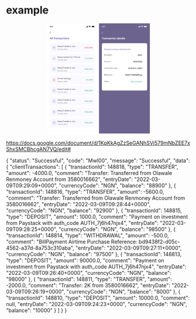 # example
<p align="center">
  <img src="https://github.com/wiseminds/fintech-demo/raw/main/screenshots/all-transactions.png" alt="Screenshot" height="300" />
  <img src="https://github.com/wiseminds/fintech-demo/raw/main/screenshots/transaction-details.png" alt="Screenshot" height="300" />
</p> 


https://docs.google.com/document/d/1KpKkAgZzSeGANhSVj579mNbZEE7xShxSMCBhcgAN7VQ/edit#

{
  "status": "Successful",
  "code": "MwI00",
  "message": "Successful",
  "data": {
    "clientTransactions": [
      {
        "transactionId": 148818,
        "type": "TRANSFER",
        "amount": -4000.0,
        "comment": "Transfer: Transferred from Olawale Renmoney Account from 3580016662",
        "entryDate": "2022-03-09T09:29:09+0000",
        "currencyCode": "NGN",
        "balance": "88900"
      },
      {
        "transactionId": 148816,
        "type": "TRANSFER",
        "amount": -5600.0,
        "comment": "Transfer: Transferred from Olawale Renmoney Account from 3580016662",
        "entryDate": "2022-03-09T09:28:44+0000",
        "currencyCode": "NGN",
        "balance": "92900"
      },
      {
        "transactionId": 148815,
        "type": "DEPOSIT",
        "amount": 1000.0,
        "comment": "Payment on investment from Paystack with auth_code AUTH_7j6h47njx4",
        "entryDate": "2022-03-09T09:28:25+0000",
        "currencyCode": "NGN",
        "balance": "98500"
      },
      {
        "transactionId": 148814,
        "type": "WITHDRAWAL",
        "amount": -500.0,
        "comment": "BillPayment Airtime Purchase Reference: bd9438f2-d05c-4562-a37d-8a753c310aba",
        "entryDate": "2022-03-09T09:27:11+0000",
        "currencyCode": "NGN",
        "balance": "97500"
      },
      {
        "transactionId": 148813,
        "type": "DEPOSIT",
        "amount": 90000.0,
        "comment": "Payment on investment from Paystack with auth_code AUTH_7j6h47njx4",
        "entryDate": "2022-03-09T09:26:40+0000",
        "currencyCode": "NGN",
        "balance": "98000"
      },
      {
        "transactionId": 148811,
        "type": "TRANSFER",
        "amount": -2000.0,
        "comment": "Transfer: 2K from 3580016662",
        "entryDate": "2022-03-09T09:26:19+0000",
        "currencyCode": "NGN",
        "balance": "8000"
      },
      {
        "transactionId": 148810,
        "type": "DEPOSIT",
        "amount": 10000.0,
        "comment": null,
        "entryDate": "2022-03-09T09:24:23+0000",
        "currencyCode": "NGN",
        "balance": "10000"
      }
    ]
  }
}